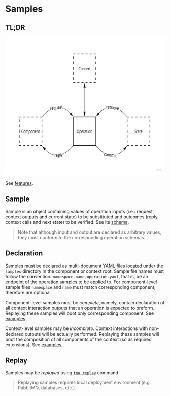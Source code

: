 # Samples

## TL;DR

<a href="https://miro.com/app/board/uXjVOoy0ImU=/?moveToWidget=3458764532091744292&cot=14">
    <picture>
        <source media="(prefers-color-scheme: dark)" srcset="./docs/sampling-dark.jpg">
        <img alt="4D" width="640" height="435" src="./docs/sampling-light.jpg">
    </picture>
</a>

See [features](./features).

## Sample

Sample is an object containing values of operation inputs (i.e.: request, context outputs and
current state) to be substituted and outcomes (reply, context calls and next state) to be verified.
See its [schema](./src/.suite/sample.cos.yaml).

> Note that although input and output are declared as arbitrary values, they must conform to the
> corresponding operation schemas.

## Declaration

Samples must be declared as [multi-document YAML files](https://yaml.org/spec/1.2.2/#22-structures)
located under the `samples` directory in the component or context root. Sample file names must
follow the convention: `namespace.name.operation.yaml`, that is, be an endpoint of the
operation samples to be applied to. For component-level sample files `namespace` and `name` must
match corresponding component, therefore are optional.

Component-level samples must be *complete*, namely, contain declaration of all context interaction
outputs that an operation is expected to preform. Replaying these samples will boot only
corresponding component. See [examples](../example/components/math/calculations/samples).

Context-level samples may be *incomplete*. Context interactions with non-declared outputs will be
actually performed. Replaying these samples will boot the composition of all components of the
context (so as required extensions). See [examples](../example/samples).

## Replay

Samples may be *replayed* using [`toa replay`](/runtime/cli/readme.md#replay) command.

> Replaying samples requires local deployment environment (e.g. RabbitMQ, databases, etc.).

